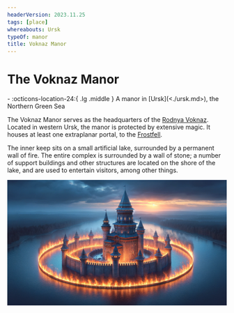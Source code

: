 ```yaml
---
headerVersion: 2023.11.25
tags: [place]
whereabouts: Ursk
typeOf: manor
title: Voknaz Manor
---
```

# The Voknaz Manor
<div class="grid cards ext-narrow-margin ext-one-column" markdown>
-    :octicons-location-24:{ .lg .middle } A manor in [Ursk](<./ursk.md>), the Northern Green Sea  
</div>


The Voknaz Manor serves as the headquarters of the [Rodnya Voknaz](<../../groups/urskan-magical-organizations/rodnya-voknaz.md>). Located in western Ursk, the manor is protected by extensive magic. It houses at least one extraplanar portal, to the [Frostfell](<../../cosmology/multiverse/energy-realms/elemental-realms/frostfell.md>). 

The inner keep sits on a small artificial lake, surrounded by a permanent wall of fire. The entire complex is surrounded by a wall of stone; a number of support buildings and other structures are located on the shore of the lake, and are used to entertain visitors, among other things. 

![voknaz-manor-1.webp](<../../assets/voknaz-manor-1.webp>)